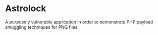 # Astrolock
A purposely vulnerable application in order to demonstrate PHP payload smuggling techniques for PNG files.
